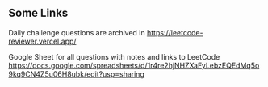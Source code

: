 ## Some Links

Daily challenge questions are archived in
https://leetcode-reviewer.vercel.app/

Google Sheet for all questions with notes and links to LeetCode
https://docs.google.com/spreadsheets/d/1r4re2hjNHZXaFyLebzEQEdMq5o9kq9CN4Z5u06H8ubk/edit?usp=sharing
